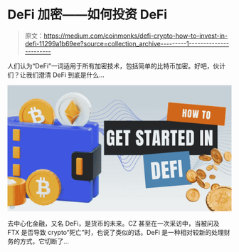 # DeFi 加密——如何投资 DeFi

> 原文：<https://medium.com/coinmonks/defi-crypto-how-to-invest-in-defi-11299a1b69ee?source=collection_archive---------1----------------------->

人们认为“DeFi”一词适用于所有加密技术，包括简单的比特币加密。好吧，伙计们？让我们澄清 DeFi 到底是什么…

![](img/af987eaf08c1a89c8d1066331db5770b.png)

去中心化金融，又名 DeFi，是货币的未来。CZ 甚至在一次采访中，当被问及 FTX 是否导致 crypto“死亡”时，也说了类似的话。DeFi 是一种相对较新的处理财务的方式，它切断了…